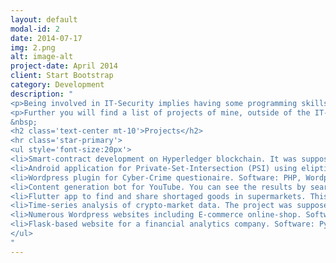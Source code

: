 ```yaml
---
layout: default
modal-id: 2
date: 2014-07-17
img: 2.png
alt: image-alt
project-date: April 2014
client: Start Bootstrap
category: Development
description: "
<p>Being involved in IT-Security implies having some programming skills. During my studies I was working as Java-Developer for 4 years. Having gathered some experience there I found myself favouring python. Over time I studied some machine-learning and NLP algorithms. During my Master Thesis I wrote a Flutter application to consume streams of Twitter posts and run it through an NLP-Pipline with the goal to identify crisis events.</p>
<p>Further you will find a list of projects of mine, outside of the IT-Security context.</p>
&nbsp;
<h2 class='text-center mt-10'>Projects</h2>
<hr class='star-primary'>
<ul style='font-size:20px'>
<li>Smart-contract development on Hyperledger blockchain. It was supposed to track and support logistics operations. Software: Go, Docker.</li> 
<li>Android application for Private-Set-Intersection (PSI) using eliptic-curve cryptography. Software: Java, Android.
<li>Wordpress plugin for Cyber-Crime questionaire. Software: PHP, Wordpress.</li>
<li>Content generation bot for YouTube. You can see the results by searching for \"Freshest Trends\". Software: Python.</li>
<li>Flutter app to find and share shortaged goods in supermarkets. This was supposed to solve my toilet paper issues during the beginning of Corona early 2020. Software: Flutter, Google Firebase.</li>
<li>Time-series analysis of crypto-market data. The project was supposed to assist my crypto-trading activities. Software: Python, Tensorflow, Pandas.</li>
<li>Numerous Wordpress websites including E-commerce online-shop. Software: Wordpress.
<li>Flask-based website for a financial analytics company. Software: Python, Flask, Pandas, Javascript, Google Cloud, Terraform.</li>
</ul>
"
---
```

